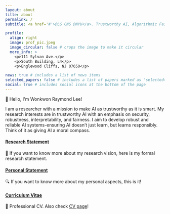 ```yaml
---
layout: about
title: about
permalink: /
subtitle: <a href='#'>@LG CNS @NYU</a>. Trustworthy AI, Algorithmic Fairness, Interpretable AI

profile:
  align: right
  image: prof_pic.jpeg
  image_circular: false # crops the image to make it circular
  more_info: >
    <p>111 Sylvan Ave.</p>
    <p>South Building, L4</p>
    <p>Englewood Cliffs, NJ 07650</p>

news: true # includes a list of news items
selected_papers: false # includes a list of papers marked as "selected={true}"
social: true # includes social icons at the bottom of the page
---
```


👋 Hello, I'm Wonkwon Raymond Lee!

I am a researcher with a mission to make AI as trustworthy as it is smart. 
My research interests are in trustworthy AI with an emphasis on security, robustness, interpretability, and fairness. 
I aim to develop robust and reliable AI systems-ensuring AI doesn’t just learn, but learns responsibly. 
Think of it as giving AI a moral compass.


#### [Research Statement](/assets/pdf/WLee-SOP.pdf)
🤖 If you want to know more about my research vision, here is my formal research statement.

#### [Personal Statement](/assets/pdf/WLee-PS.pdf)
🔍 If you want to know more about my personal aspects, this is it!

#### [Curriculum Vitae](/assets/pdf/Wonkwon-Lee-CV.pdf)
📄 Professional CV. Also check [CV page](/cv/)!